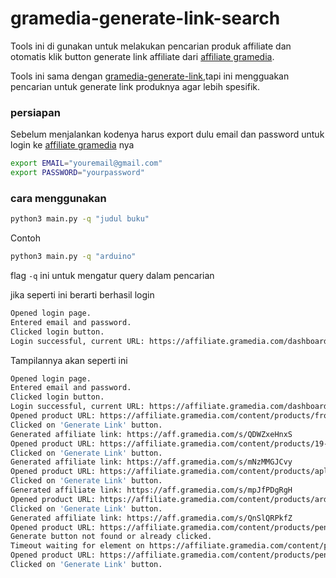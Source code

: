# gramedia-generate-link-search

Tools ini di gunakan untuk melakukan pencarian produk affiliate dan otomatis klik button generate link affiliate dari [affiliate gramedia](https://aff.gramedia.com/s/MrHMDcJDbt).

Tools ini sama dengan [gramedia-generate-link](https://github.com/1amkaizen/gramedia-generate-link/),tapi ini mengguakan pencarian untuk generate link produknya agar lebih spesifik.
### persiapan
Sebelum menjalankan kodenya harus export dulu email dan password untuk login ke [affiliate gramedia](https://aff.gramedia.com/s/MrHMDcJDbt) nya

```bash
export EMAIL="youremail@gmail.com"
export PASSWORD="yourpassword"
```

### cara menggunakan

```bash
python3 main.py -q "judul buku"
```
Contoh

```bash
python3 main.py -q "arduino"
```

flag `-q` ini untuk mengatur query dalam pencarian

jika seperti ini berarti berhasil login

```bash
Opened login page.
Entered email and password.
Clicked login button.
Login successful, current URL: https://affiliate.gramedia.com/dashboard
```

Tampilannya akan seperti ini

```bash
Opened login page.
Entered email and password.
Clicked login button.
Login successful, current URL: https://affiliate.gramedia.com/dashboard
Opened product URL: https://affiliate.gramedia.com/content/products/from-zero-to-a-pro-arduinocd-edisi-revisi
Clicked on 'Generate Link' button.
Generated affiliate link: https://aff.gramedia.com/s/QDWZxeHnxS
Opened product URL: https://affiliate.gramedia.com/content/products/19-jam-belajar-cepat-arduino-cd-edisi-revisi
Clicked on 'Generate Link' button.
Generated affiliate link: https://aff.gramedia.com/s/mNzMMGJCvy
Opened product URL: https://affiliate.gramedia.com/content/products/aplikasi-arduino-dan-sensor
Clicked on 'Generate Link' button.
Generated affiliate link: https://aff.gramedia.com/s/mpJfPDgRgH
Opened product URL: https://affiliate.gramedia.com/content/products/arduino-itu-mudah-cd
Clicked on 'Generate Link' button.
Generated affiliate link: https://aff.gramedia.com/s/QnSlQRPkfZ
Opened product URL: https://affiliate.gramedia.com/content/products/pengantar-mikrokontroler-aplikasi-pada-arduino
Generate button not found or already clicked.
Timeout waiting for element on https://affiliate.gramedia.com/content/products/pengantar-mikrokontroler-aplikasi-pada-arduino
Opened product URL: https://affiliate.gramedia.com/content/products/pengantar-elektronika-instrumentas-pendekatan-project-arduino-androidi
Clicked on 'Generate Link' button.

```
